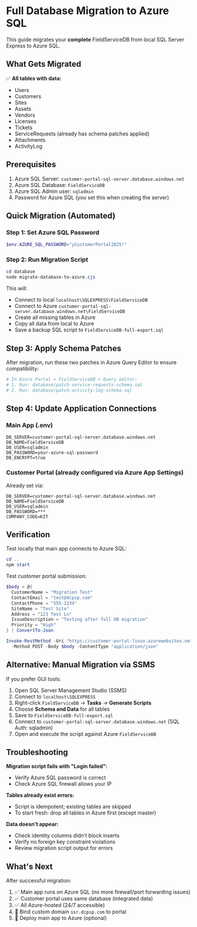 # Full Database Migration to Azure SQL

This guide migrates your **complete** FieldServiceDB from local SQL Server Express to Azure SQL.

## What Gets Migrated

✅ **All tables with data:**
- Users
- Customers  
- Sites
- Assets
- Vendors
- Licenses
- Tickets
- ServiceRequests (already has schema patches applied)
- Attachments
- ActivityLog

## Prerequisites

1. Azure SQL Server: `customer-portal-sql-server.database.windows.net`
2. Azure SQL Database: `FieldServiceDB`
3. Azure SQL Admin user: `sqladmin`
4. Password for Azure SQL (you set this when creating the server)

## Quick Migration (Automated)

### Step 1: Set Azure SQL Password

```powershell
$env:AZURE_SQL_PASSWORD="yCustomerPortal2025!"
```

### Step 2: Run Migration Script

```powershell
cd database
node migrate-database-to-azure.cjs
```

This will:
- Connect to local `localhost\SQLEXPRESS\FieldServiceDB`
- Connect to Azure `customer-portal-sql-server.database.windows.net\FieldServiceDB`
- Create all missing tables in Azure
- Copy all data from local to Azure
- Save a backup SQL script to `FieldServiceDB-full-export.sql`

## Step 3: Apply Schema Patches

After migration, run these two patches in Azure Query Editor to ensure compatibility:

```powershell
# In Azure Portal > FieldServiceDB > Query editor:
# 1. Run: database/patch-service-requests-schema.sql
# 2. Run: database/patch-activity-log-schema.sql
```

## Step 4: Update Application Connections

### Main App (.env)

```properties
DB_SERVER=customer-portal-sql-server.database.windows.net
DB_NAME=FieldServiceDB
DB_USER=sqladmin
DB_PASSWORD=your-azure-sql-password
DB_ENCRYPT=true
```

### Customer Portal (already configured via Azure App Settings)

Already set via:
```
DB_SERVER=customer-portal-sql-server.database.windows.net
DB_NAME=FieldServiceDB
DB_USER=sqladmin
DB_PASSWORD=***
COMPANY_CODE=KIT
```

## Verification

Test locally that main app connects to Azure SQL:

```powershell
cd ..
npm start
```

Test customer portal submission:

```powershell
$body = @{
  CustomerName = "Migration Test"
  ContactEmail = "test@dcpsp.com"
  ContactPhone = "555-1234"
  SiteName = "Test Site"
  Address = "123 Test Ln"
  IssueDescription = "Testing after full DB migration"
  Priority = "High"
} | ConvertTo-Json

Invoke-RestMethod -Uri "https://customer-portal-linux.azurewebsites.net/api/service-requests/submit" `
  -Method POST -Body $body -ContentType "application/json"
```

## Alternative: Manual Migration via SSMS

If you prefer GUI tools:

1. Open SQL Server Management Studio (SSMS)
2. Connect to `localhost\SQLEXPRESS`
3. Right-click `FieldServiceDB` → **Tasks** → **Generate Scripts**
4. Choose **Schema and Data** for all tables
5. Save to `FieldServiceDB-full-export.sql`
6. Connect to `customer-portal-sql-server.database.windows.net` (SQL Auth: sqladmin)
7. Open and execute the script against Azure `FieldServiceDB`

## Troubleshooting

**Migration script fails with "Login failed":**
- Verify Azure SQL password is correct
- Check Azure SQL firewall allows your IP

**Tables already exist errors:**
- Script is idempotent; existing tables are skipped
- To start fresh: drop all tables in Azure first (except master)

**Data doesn't appear:**
- Check identity columns didn't block inserts
- Verify no foreign key constraint violations
- Review migration script output for errors

## What's Next

After successful migration:
1. ✅ Main app runs on Azure SQL (no more firewall/port forwarding issues)
2. ✅ Customer portal uses same database (integrated data)
3. ✅ All Azure-hosted (24/7 accessible)
4. 🎯 Bind custom domain `ssr.dcpsp.com` to portal
5. 🎯 Deploy main app to Azure (optional)
